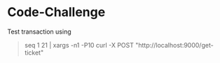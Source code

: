# Code-Challenge
Test transaction using
> seq 1 21 | xargs -n1 -P10 curl -X POST "http://localhost:9000/get-ticket"
